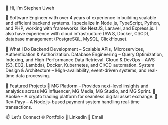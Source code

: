 👋 Hi, I'm Stephen Uweh

🚀 Software Engineer with over 4 years of experience in building scalable and efficient backend systems. I specialize in Node.js, TypeScript, Python, and PHP, working with frameworks like NestJS, Laravel, and Express.js. I also have experience with cloud infrastructure (AWS, Docker, CI/CD), database management (PostgreSQL, MySQL, ClickHouse).

🔹 What I Do
Backend Development – Scalable APIs, Microservices, Authentication & Authorization.
Database Engineering – Query Optimization, Indexing, and High-Performance Data Retrieval.
Cloud & DevOps – AWS (S3, EC2, Lambda), Docker, Kubernetes, and CI/CD automation.
System Design & Architecture – High-availability, event-driven systems, and real-time data processing.

📌 Featured Projects
🔹 MG Platform – Provides next-level insights and analytics across MG Influencer, MG Media, MG Studio, and MG Sprint.
🔹 Abokie – A crypto trading platform for seamless digital asset exchange.
🔹 Rev-Payy – A Node.js-based payment system handling real-time transactions.

📫 Let's Connect
🌐 Portfolio
💼 LinkedIn
📧 Email
